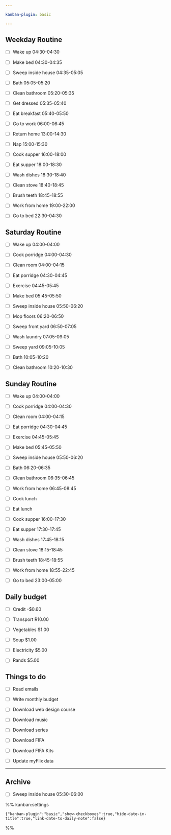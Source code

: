 ```yaml
---

kanban-plugin: basic

---
```


## Weekday Routine

- [ ] Wake up 04:30-04:30
- [ ] Make bed 04:30-04:35
- [ ] Sweep inside house 04:35-05:05
- [ ] Bath 05:05-05:20
- [ ] Clean bathroom 05:20-05:35
- [ ] Get dressed 05:35-05:40
- [ ] Eat breakfast 05:40-05:50
- [ ] Go to work 06:00-06:45
- [ ] Return home 13:00-14:30
- [ ] Nap 15:00-15:30
- [ ] Cook supper 16:00-18:00
- [ ] Eat supper 18:00-18:30
- [ ] Wash dishes 18:30-18:40
- [ ] Clean stove 18:40-18:45
- [ ] Brush teeth 18:45-18:55
- [ ] Work from home 19:00-22:00
- [ ] Go to bed 22:30-04:30


## Saturday Routine

- [ ] Wake up 04:00-04:00
- [ ] Cook porridge 04:00-04:30
- [ ] Clean room 04:00-04:15
- [ ] Eat porridge 04:30-04:45
- [ ] Exercise 04:45-05:45
- [ ] Make bed 05:45-05:50
- [ ] Sweep inside house 05:50-06:20
- [ ] Mop floors 06:20-06:50
- [ ] Sweep front yard 06:50-07:05
- [ ] Wash laundry 07:05-09:05
- [ ] Sweep yard 09:05-10:05
- [ ] Bath 10:05-10:20
- [ ] Clean bathroom 10:20-10:30


## Sunday Routine

- [ ] Wake up 04:00-04:00
- [ ] Cook porridge 04:00-04:30
- [ ] Clean room 04:00-04:15
- [ ] Eat porridge 04:30-04:45
- [ ] Exercise 04:45-05:45
- [ ] Make bed 05:45-05:50
- [ ] Sweep inside house 05:50-06:20
- [ ] Bath 06:20-06:35
- [ ] Clean bathroom 06:35-06:45
- [ ] Work from home 06:45-08:45
- [ ] Cook lunch
- [ ] Eat lunch
- [ ] Cook supper 16:00-17:30
- [ ] Eat supper 17:30-17:45
- [ ] Wash dishes 17:45-18:15
- [ ] Clean stove 18:15-18:45
- [ ] Brush teeth 18:45-18:55
- [ ] Work from home 18:55-22:45
- [ ] Go to bed 23:00-05:00


## Daily budget

- [ ] Credit -$0.60
- [ ] Transport R10.00
- [ ] Vegetables $1.00
- [ ] Soup $1.00
- [ ] Electricity $5.00
- [ ] Rands $5.00


## Things to do

- [ ] Read emails
- [ ] Write monthly budget
- [ ] Download web design course
- [ ] Download music
- [ ] Download series
- [ ] Download FIFA
- [ ] Download FIFA Kits
- [ ] Update myFlix data


***

## Archive

- [ ] Sweep inside house 05:30-06:00

%% kanban:settings
```
{"kanban-plugin":"basic","show-checkboxes":true,"hide-date-in-title":true,"link-date-to-daily-note":false}
```
%%